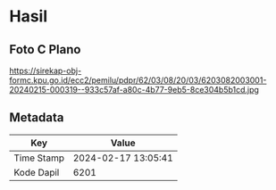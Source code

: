 # Hasil

## Foto C Plano

https://sirekap-obj-formc.kpu.go.id/ecc2/pemilu/pdpr/62/03/08/20/03/6203082003001-20240215-000319--933c57af-a80c-4b77-9eb5-8ce304b5b1cd.jpg


## Metadata

| Key        | Value               |
| ---------- | ------------------- |
| Time Stamp | 2024-02-17 13:05:41 |
| Kode Dapil | 6201                |




